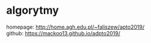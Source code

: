 # algorytmy

homepage: http://home.agh.edu.pl/~faliszew/apto2019/  
github: https://mackoo13.github.io/adpto2019/
